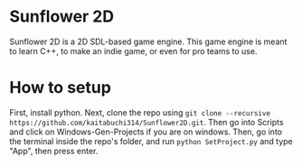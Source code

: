 # Sunflower 2D
Sunflower 2D is a 2D SDL-based game engine. This game engine is meant to learn C++, to make an indie game, or even for pro teams to use.

# How to setup
First, install python. Next, clone the repo using `git clone --recursive https://github.com/kaitabuchi314/Sunflower2D.git`. Then go into Scripts and click on Windows-Gen-Projects if you are on windows.
Then, go into the terminal inside the repo's folder, and run `python SetProject.py` and type "App", then press enter.
